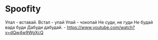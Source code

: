 # Spoofity
Упал - вставай. Встал - упай Упай - чокопай Не суди, не гуди Не будай вада буди Дабуди дабудай. - https://www.youtube.com/watch?v=dQw4w9WgXcQ


